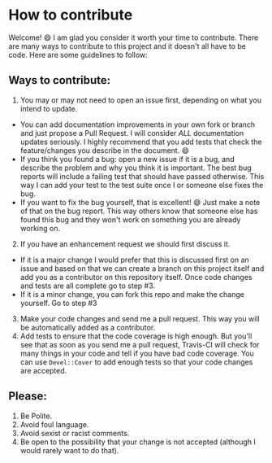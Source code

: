 # How to contribute

Welcome! :smile: I am glad you consider it worth your time to contribute. There are many ways to contribute to this project and it doesn't all have to be code. Here are some guidelines to follow:

## Ways to contribute:

 1. You may or may not need to open an issue first, depending on what you intend to update.
   * You can add documentation improvements in your own fork or branch and just propose a Pull Request. I will consider _ALL_ documentation updates seriously. I highly recommend that you add tests that check the feature/changes you describe in the document. :smile:
   * If you think you found a bug: open a new issue if it is a bug, and describe the problem and why you think it is important. The best bug reports will include a failing test that should have passed otherwise. This way I can add your test to the test suite once I or someone else fixes the bug.
   * If you want to fix the bug yourself, that is excellent! :smile: Just make a note of that on the bug report. This way others know that someone else has found this bug and they won't work on something you are already working on.
 2. If you have an enhancement request we should first discuss it.
   * If it is a major change I would prefer that this is discussed first on an issue and based on that we can create a branch on this project itself and add you as a contributor on this repository itself. Once code changes and tests are all complete go to step #3.
   * If it is a minor change, you can fork this repo and make the change yourself. Go to step #3
 3. Make your code changes and send me a pull request. This way you will be automatically added as a contributor.
 4. Add tests to ensure that the code coverage is high enough. But you'll see that as soon as you send me a pull request, Travis-CI will check for many things in your code and tell if you have bad code coverage. You can use `Devel::Cover` to add enough tests so that your code changes are accepted.

## Please:

 1. Be Polite.
 2. Avoid foul language.
 3. Avoid sexist or racist comments.
 4. Be open to the possibility that your change is not accepted (although I would rarely want to do that).
